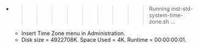 * >>>>>>>>> Running inst-std-system-time-zone.sh ...
  * Insert Time Zone menu in Administration.
  * Disk size = 4922708K. Space Used = 4K. Runtime = 00:00:00:01.
